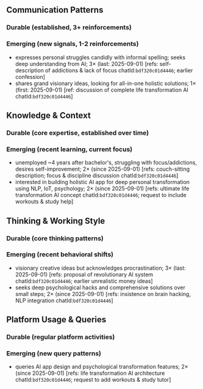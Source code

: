 ## Communication Patterns
### Durable (established, 3+ reinforcements)

### Emerging (new signals, 1-2 reinforcements)
- expresses personal struggles candidly with informal spelling; seeks deep understanding from AI; 3× (last: 2025-09-01) [refs: self-description of addictions & lack of focus chatId:`bdf320c01d4446`; earlier confession]
- shares grand visionary ideas, looking for all-in-one holistic solutions; 1× (first: 2025-09-01) [ref: discussion of complete life transformation AI chatId:`bdf320c01d4446`]

## Knowledge & Context
### Durable (core expertise, established over time)

### Emerging (recent learning, current focus)
- unemployed ~4 years after bachelor's, struggling with focus/addictions, desires self-improvement; 2× (since 2025-09-01) [refs: couch-sitting description; focus & discipline discussion chatId:`bdf320c01d4446`]
- interested in building holistic AI app for deep personal transformation using NLP, IoT, psychology; 2× (since 2025-09-01) [refs: ultimate life transformation AI concept chatId:`bdf320c01d4446`; request to include workouts & study help]

## Thinking & Working Style
### Durable (core thinking patterns)

### Emerging (recent behavioral shifts)
- visionary creative ideas but acknowledges procrastination; 3× (last: 2025-09-01) [refs: proposal of revolutionary AI system chatId:`bdf320c01d4446`; earlier unrealistic money ideas]
- seeks deep psychological hacks and comprehensive solutions over small steps; 2× (since 2025-09-01) [refs: insistence on brain hacking, NLP integration chatId:`bdf320c01d4446`]

## Platform Usage & Queries
### Durable (regular platform activities)

### Emerging (new query patterns)
- queries AI app design and psychological transformation features; 2× (since 2025-09-01) [refs: life transformation AI architecture chatId:`bdf320c01d4446`; request to add workouts & study tutor]
